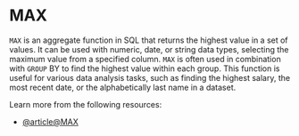 # MAX

`MAX` is an aggregate function in SQL that returns the highest value in a set of values. It can be used with numeric, date, or string data types, selecting the maximum value from a specified column. `MAX` is often used in combination with `GROUP` BY to find the highest value within each group. This function is useful for various data analysis tasks, such as finding the highest salary, the most recent date, or the alphabetically last name in a dataset.

Learn more from the following resources:

- [@article@MAX](https://www.techonthenet.com/sql/max.php)